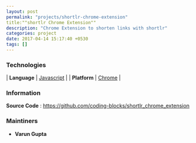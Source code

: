 ```yaml
---
layout: post
permalink: "projects/shortlr-chrome-extension"
title:""shortlr Chrome Extension""
description: "Chrome Extension to shorten links with shortlr"
categories: project
date: 2017-04-14 15:17:40 +0530
tags: []
---
```


### Technologies

| **Language** | [Javascript](http://ecmascript.org) |
|  **Platform**  | [Chrome](http://google.com/chrome)  |


### Information

**Source Code** : <https://github.com/coding-blocks/shortlr_chrome_extension>
<!-- **Hosted At(Live)** : <https://github.com/coding-blocks/shortlr_chrome_extension> -->

### Maintiners

 - **Varun Gupta**
